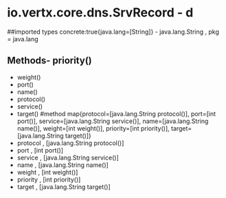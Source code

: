 # io.vertx.core.dns.SrvRecord - d
##imported types concrete:true{java.lang=[String]} - java.lang.String  , pkg = java.lang
## Methods- priority()
- weight()
- port()
- name()
- protocol()
- service()
- target()
#method map{protocol=[java.lang.String protocol()], port=[int port()], service=[java.lang.String service()], name=[java.lang.String name()], weight=[int weight()], priority=[int priority()], target=[java.lang.String target()]} 
- protocol , [java.lang.String protocol()]
- port , [int port()]
- service , [java.lang.String service()]
- name , [java.lang.String name()]
- weight , [int weight()]
- priority , [int priority()]
- target , [java.lang.String target()]

